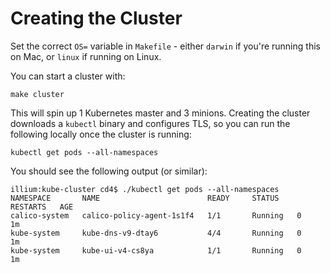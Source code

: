 # Creating the Cluster
Set the correct `OS=` variable in `Makefile` - either `darwin` if you're running this on Mac, or `linux` if running on Linux.

You can start a cluster with:
```
make cluster
```

This will spin up 1 Kubernetes master and 3 minions.  Creating the cluster downloads a `kubectl` binary and configures TLS, so you can run the following locally once the cluster is running:
```
kubectl get pods --all-namespaces 
```  

You should see the following output (or similar):
```
illium:kube-cluster cd4$ ./kubectl get pods --all-namespaces
NAMESPACE       NAME                        READY     STATUS    RESTARTS   AGE
calico-system   calico-policy-agent-1s1f4   1/1       Running   0          1m
kube-system     kube-dns-v9-dtay6           4/4       Running   0          1m
kube-system     kube-ui-v4-cs8ya            1/1       Running   0          1m
```
